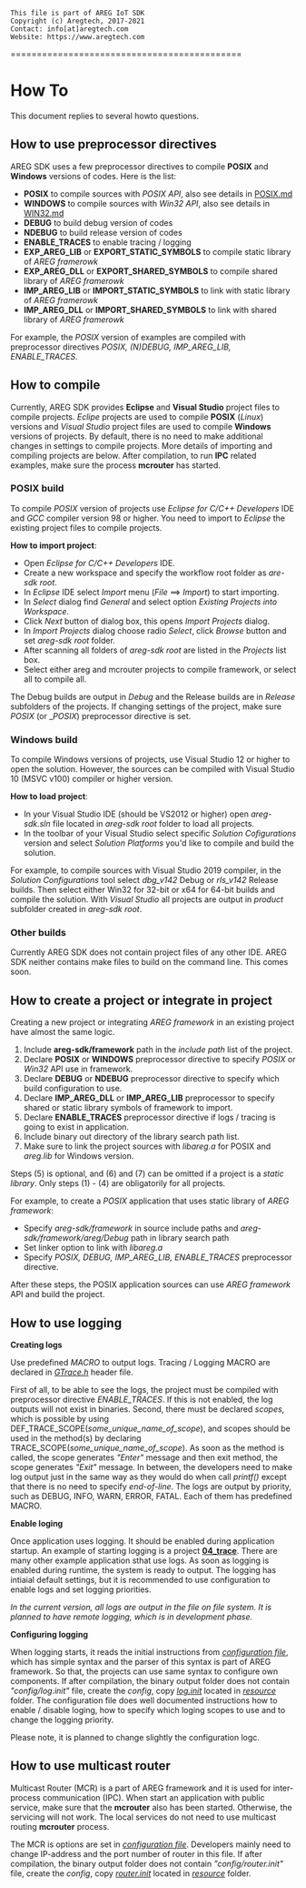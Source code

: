 ```
This file is part of AREG IoT SDK
Copyright (c) Aregtech, 2017-2021
Contact: info[at]aregtech.com
Website: https://www.aregtech.com
```
============================================
# How To

This document replies to several howto questions.

## How to use preprocessor directives

AREG SDK uses a few preprocessor directives to compile **POSIX** and **Windows** versions of codes. Here is the list:
- **POSIX** to compile sources with _POSIX API_, also see details in [POSIX.md](./POSIX.md)
- **WINDOWS** to compile sources with _Win32 API_, also see details in [WIN32.md](./WIN32.md) 
- **DEBUG** to build debug version of codes
- **NDEBUG** to build release version of codes
- **ENABLE_TRACES** to enable tracing / logging
- **EXP_AREG_LIB** or **EXPORT_STATIC_SYMBOLS** to compile static library of _AREG framerowk_
- **EXP_AREG_DLL** or **EXPORT_SHARED_SYMBOLS** to compile shared library of _AREG framerowk_
- **IMP_AREG_LIB** or **IMPORT_STATIC_SYMBOLS** to link with static library of _AREG framerowk_
- **IMP_AREG_DLL** or **IMPORT_SHARED_SYMBOLS** to link with shared library of _AREG framerowk_

For example, the _POSIX_ version of examples are compiled with preprocessor directives _POSIX, (N)DEBUG, IMP_AREG_LIB, ENABLE_TRACES_.

## How to compile

Currently, AREG SDK provides **Eclipse** and **Visual Studio** project files to compile projects. _Eclipe_ projects are used to compile **POSIX** (_Linux_) versions and _Visual Studio_ project files are used to compile **Windows** versions of projects. By default, there is no need to make additional changes in settings to compile projects. More details of importing and compiling projects are below. After compilation, to run **IPC** related examples, make sure the process **mcrouter** has started.

### POSIX build

To compile _POSIX_ version of projects use _Eclipse for C/C++ Developers_ IDE and _GCC_ compiler version 98 or higher. You need to import to _Eclipse_ the existing project files to compile projects.

**How to import project**:
* Open _Eclipse for C/C++ Developers_ IDE.
* Create a new workspace and specify the workflow root folder as _are-sdk root_.
* In _Eclipse_ IDE select _Import_ menu (_File_ ==> _Import_) to start importing.
* In _Select_ dialog find _General_ and select option _Existing Projects into Workspace_.
* Click _Next_ button of dialog box, this opens _Import Projects_ dialog.
* In _Import Projects_ dialog choose radio _Select_, click _Browse_ button and set _areg-sdk root_ folder.
* After scanning all folders of _areg-sdk root_ are listed in the _Projects_ list box.
* Select either areg and mcrouter projects to compile framework, or select all to compile all.

The Debug builds are output in _Debug_ and the Release builds are in _Release_ subfolders of the projects. If changing settings of the project, make sure _POSIX_ (or __POSIX_) preprocessor directive is set.

### Windows build

To compile Windows versions of projects, use Visual Studio 12 or higher to open the solution. However, the sources can be compiled with Visual Studio 10 (MSVC v100) compiler or higher version.

**How to load project**:
* In your Visual Studio IDE (should be VS2012 or higher) open _areg-sdk.sln_ file located in _areg-sdk root_ folder to load all projects.
* In the toolbar of your Visual Studio select specific _Solution Cofigurations_ version and select _Solution Platforms_ you'd like to compile and build the solution.

For example, to compile sources with Visual Studio 2019 compiler, in the _Solution Configurations_ tool select _dbg_v142_ Debug or _rls_v142_ Release builds. Then select either Win32 for 32-bit or x64 for 64-bit builds and compile the solution. With _Visual Studio_ all projects are output in *_product_* subfolder created in _areg-sdk root_.

### Other builds
Currently AREG SDK does not contain project files of any other IDE. AREG SDK neither contains make files to build on the command line. This comes soon.

## How to create a project or integrate in project

Creating a new project or integrating _AREG framework_ in an existing project have almost the same logic. 
1. Include **areg-sdk/framework** path in the _include path_ list of the project.
2. Declare **POSIX** or **WINDOWS** preprocessor directive to specify _POSIX_ or _Win32_ API use in framework.
3. Declare **DEBUG** or **NDEBUG** preprocessor directive to specify which build configuration to use. 
4. Declare **IMP_AREG_DLL** or **IMP_AREG_LIB** preprocessor to specify shared or static library symbols of framework to import.
5. Declare **ENABLE_TRACES** preprocessor directive if logs / tracing is going to exist in application.
6. Include binary out directory of the library search path list.
7. Make sure to link the project sources with _libareg.a_ for POSIX and _areg.lib_ for Windows version.

Steps (5) is optional, and (6) and (7) can be omitted if a project is a _static library_. Only steps (1) - (4) are obligatorily for all projects.

For example, to create a _POSIX_ application that uses static library of _AREG framework_:
- Specify _areg-sdk/framework_ in source include paths and _areg-sdk/framework/areg/Debug_ path in library search path
- Set linker option to link with _libareg.a_
- Specify _POSIX, DEBUG, IMP_AREG_LIB, ENABLE_TRACES_ preprocessor directive.

After these steps, the POSIX application sources can use _AREG framework_ API and build the project.


## How to use logging

**Creating logs**

Use predefined _MACRO_ to output logs. Tracing / Logging MACRO are declared in [_GTrace.h_](./../framework/areg/trace/GETrace.h) header file.

First of all, to be able to see the logs, the project must be compiled with preprocessor directive _ENABLE_TRACES_. If this is not enabled, the log outputs will not exist in binaries. Second, there must be declared _scopes_, which is possible by using DEF_TRACE_SCOPE(_some_unique_name_of_scope_), and scopes should be used in the method(s) by declaring TRACE_SCOPE(_some_unique_name_of_scope_). As soon as the method is called, the scope generates _"Enter"_ message and then exit method, the scope generates _"Exit"_ message. In between, the developers need to make log output just in the same way as they would do when call _printf()_ except that there is no need to specify _end-of-line_. The logs are output by priority, such as DEBUG, INFO, WARN, ERROR, FATAL. Each of them has predefined MACRO.

**Enable loging**

Once application uses logging. It should be enabled during application startup. An example of starting logging is a project [**04_trace**](./../examples/04_trace/). There are many other example application sthat use logs. As soon as logging is enabled during runtime, the system is ready to output. The logging has intiaial default settings, but it is recommended to use configuration to enable logs and set logging priorities.

_In the current version, all logs are output in the file on file system. It is planned to have remote logging, which is in development phase._

**Configuring logging**

When logging starts, it reads the initial instructions from [_configuration file_](./../framework/areg/resources/log.init), which has simple syntax and the parser of this syntax is part of AREG framework. So that, the projects can use same syntax to configure own components. If after compilation, the binary output folder does not contain _"config/log.init"_ file, create the _config_, copy [_log.init_](./../framework/areg/resources/log.init) located in [_resource_](./../framework/areg/resources/) folder. The configuration file does well documented instructions how to enable / disable loging, how to specify which loging scopes to use and to change the logging priority. 

Please note, it is planned to change slightly the configuration logc.


## How to use multicast router

Multicast Router (MCR) is a part of AREG framework and it is used for inter-process communication (IPC). When start an application with public service, make sure that the **mcrouter** also has been started. Otherwise, the servicing will not work. The local services do not need to use multicast routing **mcrouter** process.

The MCR is options are set in [_configuration file_](./../framework/areg/resources/router.init). Developers mainly need to change IP-address and the port number of router in this file. If after compilation, the binary output folder does not contain _"config/router.init"_ file, create the _config_, copy [_router.init_](./../framework/areg/resources/router.init) located in [_resource_](./../framework/areg/resources/) folder.
